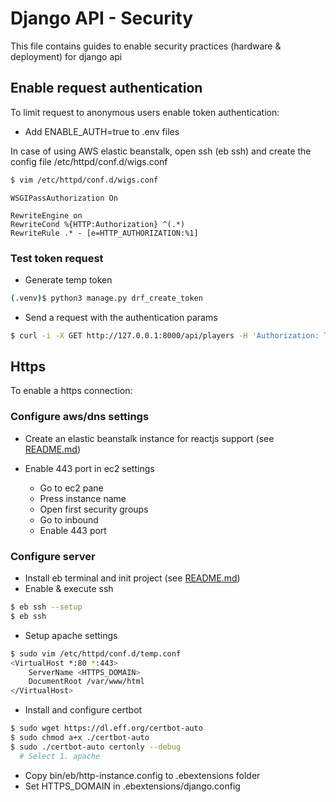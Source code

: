 # Django API - Security

This file contains guides to enable security practices (hardware & deployment) for django api

## Enable request authentication

To limit request to anonymous users enable token authentication:

-   Add ENABLE_AUTH=true to .env files

In case of using AWS elastic beanstalk, open ssh (eb ssh) and create the config file /etc/httpd/conf.d/wigs.conf

```bash
$ vim /etc/httpd/conf.d/wigs.conf
```

```text
WSGIPassAuthorization On

RewriteEngine on
RewriteCond %{HTTP:Authorization} ^(.*)
RewriteRule .* - [e=HTTP_AUTHORIZATION:%1]
```


### Test token request

-   Generate temp token
```bash
(.venv)$ python3 manage.py drf_create_token 
```

-   Send a request with the authentication params
```bash
$ curl -i -X GET http://127.0.0.1:8000/api/players -H 'Authorization: Token '
```

## Https

To enable a https connection:

### Configure aws/dns settings

-   Create an elastic beanstalk instance for reactjs support (see [README.md](../README.md))   

-   Enable 443 port in ec2 settings
    -   Go to ec2 pane 
    -   Press instance name
    -   Open first security groups
    -   Go to inbound
    -   Enable 443 port

### Configure server

-   Install eb terminal and init project (see [README.md](../README.md))
-   Enable & execute ssh

```bash
$ eb ssh --setup
$ eb ssh
```

-   Setup apache settings

```bash
$ sudo vim /etc/httpd/conf.d/temp.conf
<VirtualHost *:80 *:443>
	ServerName <HTTPS_DOMAIN>
	DocumentRoot /var/www/html
</VirtualHost>
```

-   Install and configure certbot

```bash
$ sudo wget https://dl.eff.org/certbot-auto
$ sudo chmod a+x ./certbot-auto
$ sudo ./certbot-auto certonly --debug
  # Select 1. apache
```

-   Copy bin/eb/http-instance.config to .ebextensions folder
-   Set HTTPS_DOMAIN in .ebextensions/django.config